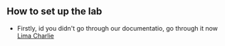
## How to set up the lab
- Firstly, id you didn't go through our documentatio, go through it now [Lima Charlie](/courseFiles/tools/LimaCharlie.md)
